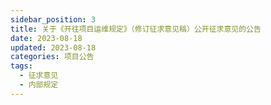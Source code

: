 ```yaml
---
sidebar_position: 3
title: 关于《开往项目运维规定》（修订征求意见稿）公开征求意见的公告
date: 2023-08-18
updated: 2023-08-18
categories: 项目公告
tags:
  - 征求意见
  - 内部规定
---
```

